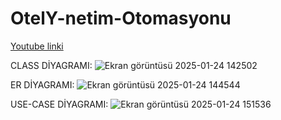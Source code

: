# OtelY-netim-Otomasyonu

 [Youtube linki](https://www.youtube.com/watch?v=aLdPh2s5_1I)



CLASS DİYAGRAMI: ![Ekran görüntüsü 2025-01-24 142502](https://github.com/user-attachments/assets/f848a5fa-44a7-4785-ae3c-836fd4585112)


ER DİYAGRAMI: ![Ekran görüntüsü 2025-01-24 144544](https://github.com/user-attachments/assets/dca9e83e-fe04-41cd-9845-db0530c9445f)



USE-CASE DİYAGRAMI: ![Ekran görüntüsü 2025-01-24 151536](https://github.com/user-attachments/assets/81377ca0-f5df-456b-86db-87ddc7abde54)


